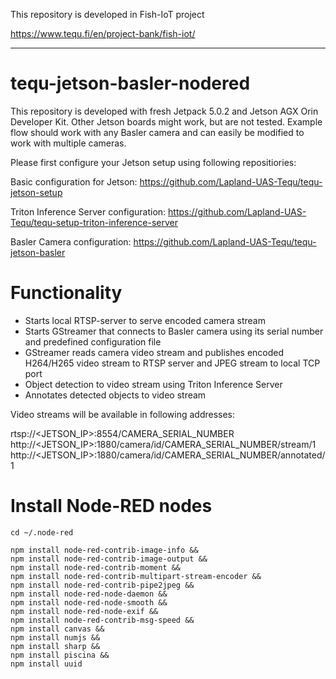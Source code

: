This repository is developed in Fish-IoT project

https://www.tequ.fi/en/project-bank/fish-iot/ 

---

# tequ-jetson-basler-nodered

This repository is developed with fresh Jetpack 5.0.2 and Jetson AGX Orin Developer Kit. Other Jetson boards might work, but are not tested. Example flow should work with any Basler camera and can easily be modified to work with multiple cameras.


Please first configure your Jetson setup using following repositiories:

Basic configuration for Jetson:
https://github.com/Lapland-UAS-Tequ/tequ-jetson-setup

Triton Inference Server configuration:
https://github.com/Lapland-UAS-Tequ/tequ-setup-triton-inference-server

Basler Camera configuration:
https://github.com/Lapland-UAS-Tequ/tequ-jetson-basler

# Functionality
- Starts local RTSP-server to serve encoded camera stream 
- Starts GStreamer that connects to Basler camera using its serial number and predefined configuration file
- GStreamer reads camera video stream and publishes encoded H264/H265 video stream to RTSP server and JPEG stream to local TCP port
- Object detection to video stream using Triton Inference Server
- Annotates detected objects to video stream

Video streams will be available in following addresses:

rtsp://<JETSON_IP>:8554/CAMERA_SERIAL_NUMBER
http://<JETSON_IP>:1880/camera/id/CAMERA_SERIAL_NUMBER/stream/1
http://<JETSON_IP>:1880/camera/id/CAMERA_SERIAL_NUMBER/annotated/1




# Install Node-RED nodes
```
cd ~/.node-red
```

```
npm install node-red-contrib-image-info &&
npm install node-red-contrib-image-output &&
npm install node-red-contrib-moment &&
npm install node-red-contrib-multipart-stream-encoder &&
npm install node-red-contrib-pipe2jpeg &&
npm install node-red-node-daemon && 
npm install node-red-node-smooth && 
npm install node-red-node-exif &&
npm install node-red-contrib-msg-speed &&
npm install canvas &&
npm install numjs &&
npm install sharp &&
npm install piscina &&
npm install uuid 
```


